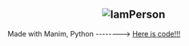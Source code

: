 <h2 align="center">
  <img src="https://user-images.githubusercontent.com/73432681/163863102-a21db56e-bf53-4d10-97ed-87dd2b4f59d2.gif" alt="IamPerson">
</h2>
Made with Manim, Python --------> <a href='https://github.com/MatiasManchino/manim_projects/blob/main/banner.py'>Here is code!!!</a>


